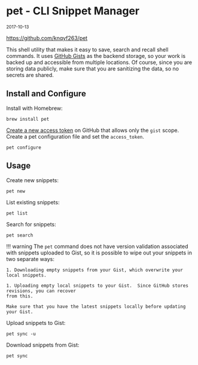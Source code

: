 # pet - CLI Snippet Manager

<small>2017-10-13</small>

<https://github.com/knqyf263/pet>

This shell utility that makes it easy to save, search and recall shell commands.  It uses
[GitHub Gists](https://gist.github.com/copperlight) as the backend storage, so your work is backed
up and accessible from multiple locations.  Of course, since you are storing data publicly, make
sure that you are sanitizing the data, so no secrets are shared.

## Install and Configure

Install with Homebrew:

```
brew install pet
```

[Create a new access token](https://github.com/settings/tokens) on GitHub that allows only the
`gist` scope.  Create a pet configuration file and set the `access_token`.

```
pet configure
```

## Usage

Create new snippets:

```
pet new
```

List existing snippets:

```
pet list
```

Search for snippets:

```
pet search
```

!!! warning
    The `pet` command does not have version validation associated with snippets uploaded to Gist,
    so it is possible to wipe out your snippets in two separate ways:

    1. Downloading empty snippets from your Gist, which overwrite your local snippets.

    1. Uploading empty local snippets to your Gist.  Since GitHub stores revisions, you can recover
    from this.

    Make sure that you have the latest snippets locally before updating your Gist.

Upload snippets to Gist:

```
pet sync -u
```

Download snippets from Gist:

```
pet sync
```
